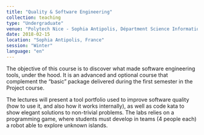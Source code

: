 ```yaml
---
title: "Quality & Software Engineering"
collection: teaching
type: "Undergraduate"
venue: "Polytech Nice - Sophia Antipolis, Départment Science Informatique"
date: 2018-02-15
location: "Sophia Antipolis, France"
session: "Winter"
language: "en"
---
```


The objective of this course is to discover what made software engineering tools, under the hood. It is an advanced and optional course that complement the “basic” package delivered during the first semester in the Project course.

The lectures will present a tool portfolio used to improve software quality (how to use it, and also how it works internally), as well as code kata to show elegant solutions to non-trivial problems. The labs relies on a programming game, where students must develop in teams (4 people each) a robot able to explore unknown islands.
